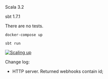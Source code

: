 Scala 3.2

sbt 1.7.1

There are no tests.

```
docker-compose up

sbt run
```

[![Scaling up](https://img.youtube.com/vi/sx0rD1__mOQ/0.jpg)](https://www.youtube.com/watch?v=sx0rD1__mOQ)

Change log:
- HTTP server. Returned webhooks contain id;

